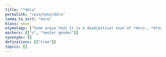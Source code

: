 ```yaml
---
title: "*dóru"
permalink: "/pie/noun/dóru"
lemma_to_sort: "doru"
klass: noun
etymology: ["Some argue that it is a deadjectival noun of *deru-, *drew- (“hard, firm, strong, solid”) with reflexes as Latin dūrus (“hard, rough”), Old English trum (“strong, firm”), Old Armenian տրամ (tram, “firm, solid”), and Ancient Greek δροόν (droón, “strong, mighty”)."]
markers: [["n", "neuter gender"]]
synonyms: []
definitions: [["tree"]]
topics: []
---
```

